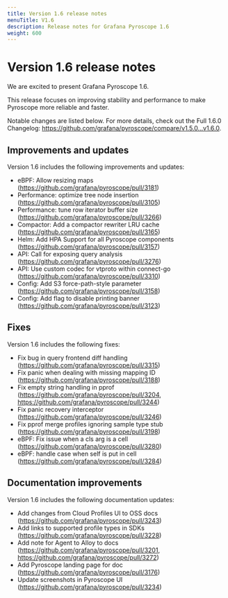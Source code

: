 ```yaml
---
title: Version 1.6 release notes
menuTitle: V1.6
description: Release notes for Grafana Pyroscope 1.6
weight: 600
---
```


# Version 1.6 release notes

We are excited to present Grafana Pyroscope 1.6.

This release focuses on improving stability and performance to make Pyroscope more reliable and faster.

Notable changes are listed below. For more details, check out the Full 1.6.0 Changelog: https://github.com/grafana/pyroscope/compare/v1.5.0...v1.6.0.

## Improvements and updates

Version 1.6 includes the following improvements and updates:

* eBPF: Allow resizing maps (https://github.com/grafana/pyroscope/pull/3181)
* Performance: optimize tree node insertion (https://github.com/grafana/pyroscope/pull/3105)
* Performance: tune row iterator buffer size (https://github.com/grafana/pyroscope/pull/3266)
* Compactor: Add a compactor rewriter LRU cache (https://github.com/grafana/pyroscope/pull/3165)
* Helm: Add HPA Support for all Pyroscope components (https://github.com/grafana/pyroscope/pull/3157)
* API: Call for exposing query analysis (https://github.com/grafana/pyroscope/pull/3276)
* API: Use custom codec for vtproto within connect-go (https://github.com/grafana/pyroscope/pull/3310)
* Config: Add S3 force-path-style parameter (https://github.com/grafana/pyroscope/pull/3158)
* Config: Add flag to disable printing banner (https://github.com/grafana/pyroscope/pull/3123)

## Fixes

Version 1.6 includes the following fixes:

* Fix bug in query frontend diff handling (https://github.com/grafana/pyroscope/pull/3315)
* Fix panic when dealing with missing mapping ID (https://github.com/grafana/pyroscope/pull/3188)
* Fix empty string handling in pprof (https://github.com/grafana/pyroscope/pull/3204, https://github.com/grafana/pyroscope/pull/3244)
* Fix panic recovery interceptor (https://github.com/grafana/pyroscope/pull/3246)
* Fix pprof merge profiles ignoring sample type stub (https://github.com/grafana/pyroscope/pull/3198)
* eBPF: Fix issue when a cls arg is a cell (https://github.com/grafana/pyroscope/pull/3280)
* eBPF: handle case when self is put in cell (https://github.com/grafana/pyroscope/pull/3284)

## Documentation improvements

Version 1.6 includes the following documentation updates:

* Add changes from Cloud Profiles UI to OSS docs (https://github.com/grafana/pyroscope/pull/3243)
* Add links to supported profile types in SDKs (https://github.com/grafana/pyroscope/pull/3228)
* Add note for Agent to Alloy to docs (https://github.com/grafana/pyroscope/pull/3201, https://github.com/grafana/pyroscope/pull/3272)
* Add Pyroscope landing page for doc (https://github.com/grafana/pyroscope/pull/3176)
* Update screenshots in Pyroscope UI (https://github.com/grafana/pyroscope/pull/3234)
